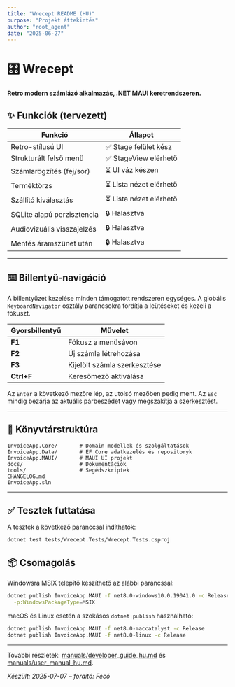 ```yaml
---
title: "Wrecept README (HU)"
purpose: "Projekt áttekintés"
author: "root_agent"
date: "2025-06-27"
---
```


# 🎛️ Wrecept

**Retro modern számlázó alkalmazás, .NET MAUI keretrendszeren.**

## ✨ Funkciók (tervezett)

| Funkció                           | Állapot                |
| --------------------------------- | ---------------------- |
| Retro-stílusú UI                  | ✅ Stage felület kész   |
| Strukturált felső menü            | ✅ StageView elérhető   |
| Számlarögzítés (fej/sor)          | ⏳ UI váz készen        |
| Terméktörzs                       | ⏳ Lista nézet elérhető |
| Szállító kiválasztás              | ⏳ Lista nézet elérhető |
| SQLite alapú perzisztencia        | 🔒 Halasztva            |
| Audiovizuális visszajelzés        | 🔒 Halasztva            |
| Mentés áramszünet után            | 🔒 Halasztva            |

---

## ⌨️ Billentyű-navigáció

A billentyűzet kezelése minden támogatott rendszeren egységes. A globális
`KeyboardNavigator` osztály parancsokra fordítja a leütéseket és kezeli a fókuszt.

| Gyorsbillentyű | Művelet |
| -------------- | --------------------------- |
| **F1**         | Fókusz a menüsávon |
| **F2**         | Új számla létrehozása |
| **F3**         | Kijelölt számla szerkesztése |
| **Ctrl+F**     | Keresőmező aktiválása |

Az `Enter` a következő mezőre lép, az utolsó mezőben pedig ment. Az `Esc`
mindig bezárja az aktuális párbeszédet vagy megszakítja a szerkesztést.

---

## 📁 Könyvtárstruktúra

```
InvoiceApp.Core/       # Domain modellek és szolgáltatások
InvoiceApp.Data/       # EF Core adatkezelés és repositoryk
InvoiceApp.MAUI/       # MAUI UI projekt
docs/                  # Dokumentációk
tools/                 # Segédszkriptek
CHANGELOG.md
InvoiceApp.sln
```

---

## ✅ Tesztek futtatása

A tesztek a következő paranccsal indíthatók:

```bash
dotnet test tests/Wrecept.Tests/Wrecept.Tests.csproj
```

## 📦 Csomagolás

Windowsra MSIX telepítő készíthető az alábbi parancssal:

```bash
dotnet publish InvoiceApp.MAUI -f net8.0-windows10.0.19041.0 -c Release \
  -p:WindowsPackageType=MSIX
```

macOS és Linux esetén a szokásos `dotnet publish` használható:

```bash
dotnet publish InvoiceApp.MAUI -f net8.0-maccatalyst -c Release
dotnet publish InvoiceApp.MAUI -f net8.0-linux -c Release
```

---

További részletek: [manuals/developer_guide_hu.md](manuals/developer_guide_hu.md) és [manuals/user_manual_hu.md](manuals/user_manual_hu.md).

*Készült: 2025-07-07 – fordító: Fecó*


